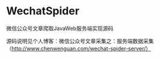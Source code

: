# WechatSpider

微信公众号文章爬取JavaWeb服务端实现源码

源码说明见个人博客：微信公众号文章采集之：服务端数据采集（http://www.chenwenguan.com/wechat-spider-server/）
